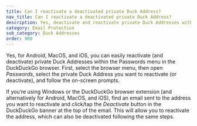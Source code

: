 ```yaml
---
title: Can I reactivate a deactivated private Duck Address?
nav_title: Can I reactivate a deactivated private Duck Address?
description: Yes, deactivate and reactivate private Duck Addresses within the Passwords menu in the DuckDuckGo browser.
category: Email Protection
sub_category: Duck Addresses
order: 900
---
```


Yes, for Android, MacOS, and iOS, you can easily reactivate (and deactivate) private Duck Addresses within the Passwords menu in the DuckDuckGo browser. First, select the browser menu, then open _Passwords_, select the private Duck Address you want to reactivate (or deactivate), and follow the on-screen prompts.

If you’re using Windows or the DuckDuckGo browser extension (and alternatively for Android, MacOS, and iOS), find an email sent to the address you want to reactivate and click/tap the _Deactivate_ button in the DuckDuckGo banner at the top of the email. This will allow you to reactivate the address, which can also be deactivated following the same steps.
